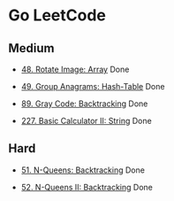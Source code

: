 # Go LeetCode

## Medium

- [48. Rotate Image: Array](array-medium/48.rotate-image.cpp) Done

- [49. Group Anagrams: Hash-Table](hash-table-medium/49.group-anagrams.cpp) Done

- [89. Gray Code: Backtracking](backtracking-medium/89.gray-code.cpp) Done

- [227. Basic Calculator II: String](string-medium/227.basic-calculator-ii.cpp) Done

## Hard

- [51. N-Queens: Backtracking](backtracking-hard/51.n-queens.cpp) Done

- [52. N-Queens II: Backtracking](backtracking-hard/52.n-queens-ii.cpp) Done

